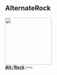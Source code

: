 ## AlternateRock
[start-desc]: #

[//]: # (Replace this line with a description persistent with the repository.)

[end-desc]: #

<a href="Alt ∕ Rock"><img width="150" height="150" src="https://rubbaboy.me/images/uuy0w5i"><br><b>Alt ∕ Rock<b></a>
:--:
